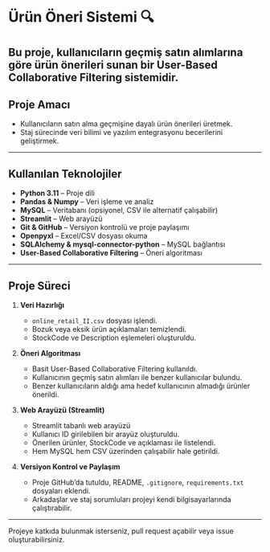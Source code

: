 # Ürün Öneri Sistemi 🔍

Bu proje, kullanıcıların geçmiş satın alımlarına göre ürün önerileri sunan bir **User-Based Collaborative Filtering** sistemidir.
---

## Proje Amacı

- Kullanıcıların satın alma geçmişine dayalı ürün önerileri üretmek.  
- Staj sürecinde veri bilimi ve yazılım entegrasyonu becerilerini geliştirmek.  

---

## Kullanılan Teknolojiler

- **Python 3.11** – Proje dili  
- **Pandas & Numpy** – Veri işleme ve analiz  
- **MySQL** – Veritabanı (opsiyonel, CSV ile alternatif çalışabilir)  
- **Streamlit** – Web arayüzü  
- **Git & GitHub** – Versiyon kontrolü ve proje paylaşımı  
- **Openpyxl** – Excel/CSV dosyası okuma  
- **SQLAlchemy & mysql-connector-python** – MySQL bağlantısı  
- **User-Based Collaborative Filtering** – Öneri algoritması  

---

## Proje Süreci

1. **Veri Hazırlığı**  
   - `online_retail_II.csv` dosyası işlendi.  
   - Bozuk veya eksik ürün açıklamaları temizlendi.  
   - StockCode ve Description eşlemeleri oluşturuldu.  

2. **Öneri Algoritması**  
   - Basit User-Based Collaborative Filtering kullanıldı.  
   - Kullanıcının geçmiş satın alımları ile benzer kullanıcılar bulundu.  
   - Benzer kullanıcıların aldığı ama hedef kullanıcının almadığı ürünler önerildi.  

3. **Web Arayüzü (Streamlit)**  
   - Streamlit tabanlı web arayüzü
   - Kullanıcı ID girilebilen bir arayüz oluşturuldu.  
   - Önerilen ürünler, StockCode ve açıklaması ile listelendi.  
   - Hem MySQL hem CSV üzerinden çalışabilir hale getirildi.  

4. **Versiyon Kontrol ve Paylaşım**  
   - Proje GitHub’da tutuldu, README, `.gitignore`, `requirements.txt` dosyaları eklendi.  
   - Arkadaşlar ve staj sorumluları projeyi kendi bilgisayarlarında çalıştırabilir.  

---

Projeye katkıda bulunmak isterseniz, pull request açabilir veya issue oluşturabilirsiniz.
